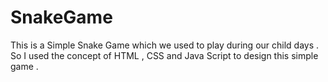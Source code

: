 # SnakeGame
This   is   a Simple Snake Game  which we  used to play  during our  child days . So  I  used the concept of HTML , CSS and Java Script   to design  this  simple game .
